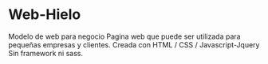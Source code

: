 # Web-Hielo
Modelo de web para negocio
Pagina web que puede ser utilizada para pequeñas empresas y clientes. Creada con HTML / CSS / Javascript-Jquery     Sin framework ni sass.
